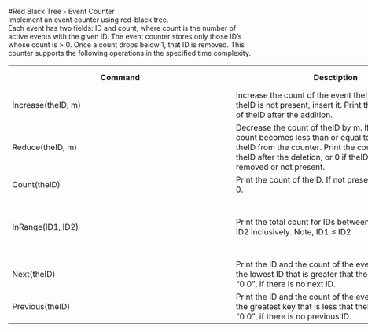 #Red Black Tree - Event Counter
<br>Implement an event counter using red-black tree. </br>
Each event has two fields: ID and count, where count is the number of active events with the given ID. The event counter stores only those ID’s whose count is > 0. Once a count drops below 1, that ID is removed.
This counter supports the following operations in the specified time complexity.

<table class="tg" style="undefined;table-layout: fixed; width: 1000px">
<colgroup>
<col style="width: 100px">
<col style="width: 481px">
<col style="width: 127px">
</colgroup>
  <tr>
    <th style="width: 500px">Command</th>
    <th class="tg-e3zv">Desctiption</th>
    <th class="tg-e3zv">Time complexity</th>
  </tr>
  <tr>
    <td class="tg-031e">Increase(theID, m)</td>
    <td class="tg-031e">Increase the count of the event theID by m. If<br>theID is not present, insert it. Print the count<br>of theID after the addition.</td>
    <td class="tg-031e">O(log n)</td>
  </tr>
  <tr>
    <td class="tg-031e">Reduce(theID, m)</td>
    <td class="tg-031e">Decrease the count of theID by m. If theID’s<br>count becomes less than or equal to 0, remove<br>theID from the counter. Print the count of<br>theID after the deletion, or 0 if theID is<br>removed or not present.</td>
    <td class="tg-031e">O(log n)</td>
  </tr>
  <tr>
    <td class="tg-yw4l">Count(theID)</td>
    <td class="tg-yw4l">Print the count of theID. If not present, print<br>0.</td>
    <td class="tg-yw4l">O(log n)</td>
  </tr>
  <tr>
    <td class="tg-yw4l">InRange(ID1, ID2)</td>
    <td class="tg-yw4l">Print the total count for IDs between ID1 and<br>ID2 inclusively. Note, ID1 ≤ ID2</td>
    <td class="tg-yw4l">O(log n + s) where<br>s is the number of<br>IDs in the range.</td>
  </tr>
  <tr>
    <td class="tg-yw4l">Next(theID)</td>
    <td class="tg-yw4l">Print the ID and the count of the event with<br>the lowest ID that is greater that theID. Print<br>“0 0”, if there is no next ID.</td>
    <td class="tg-yw4l">O(log n)</td>
  </tr>
  <tr>
    <td class="tg-yw4l">Previous(theID)</td>
    <td class="tg-yw4l">Print the ID and the count of the event with<br>the greatest key that is less that theID. Print<br>“0 0”, if there is no previous ID.</td>
    <td class="tg-yw4l">O(log n)</td>
  </tr>
</table>
